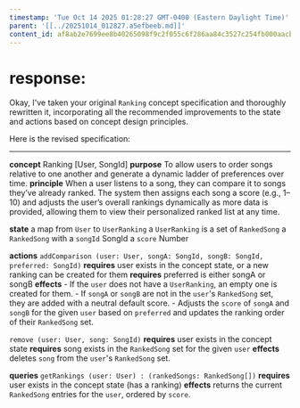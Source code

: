 ```yaml
---
timestamp: 'Tue Oct 14 2025 01:28:27 GMT-0400 (Eastern Daylight Time)'
parent: '[[../20251014_012827.a5efbeeb.md]]'
content_id: af8ab2e7699ee8b40265098f9c2f055c6f286aa84c3527c254fb000aacb7bbef
---
```


# response:

Okay, I've taken your original `Ranking` concept specification and thoroughly rewritten it, incorporating all the recommended improvements to the state and actions based on concept design principles.

Here is the revised specification:

***

**concept** Ranking \[User, SongId]
**purpose** To allow users to order songs relative to one another and generate a dynamic ladder of preferences over time.
**principle** When a user listens to a song, they can compare it to songs they’ve already ranked. The system then assigns each song a score (e.g., 1–10) and adjusts the user’s overall rankings dynamically as more data is provided, allowing them to view their personalized ranked list at any time.

**state**
a map from `User` to `UserRanking`
a `UserRanking` is a set of `RankedSong`
a `RankedSong` with
a `songId` SongId
a `score` Number

**actions**
`addComparison (user: User, songA: SongId, songB: SongId, preferred: SongId)`
**requires** user exists in the concept state, or a new ranking can be created for them
**requires** preferred is either songA or songB
**effects**
\- If the `user` does not have a `UserRanking`, an empty one is created for them.
\- If `songA` or `songB` are not in the `user`'s `RankedSong` set, they are added with a neutral default score.
\- Adjusts the `score` of `songA` and `songB` for the given `user` based on `preferred` and updates the ranking order of their `RankedSong` set.

`remove (user: User, song: SongId)`
**requires** user exists in the concept state
**requires** song exists in the `RankedSong` set for the given `user`
**effects** deletes `song` from the `user`'s `RankedSong` set.

**queries**
`getRankings (user: User) : (rankedSongs: RankedSong[])`
**requires** user exists in the concept state (has a ranking)
**effects** returns the current `RankedSong` entries for the `user`, ordered by `score`.

